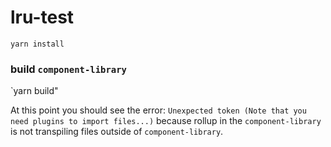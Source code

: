 # lru-test

`yarn install`

### build `component-library`
`yarn build"

At this point you should see the error: `Unexpected token (Note that you need plugins to import files...)` because rollup in the `component-library` is not transpiling files outside of `component-library`.
